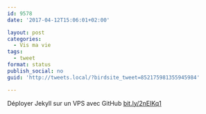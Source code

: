 ```yaml
---
id: 9578
date: '2017-04-12T15:06:01+02:00'

layout: post
categories:
  - Vis ma vie
tags:
  - tweet
format: status
publish_social: no
guid: 'http://tweets.local/?birdsite_tweet=852175981355945984'

---
```


Déployer Jekyll sur un VPS avec GitHub [bit.ly/2nElKq1](http://bit.ly/2nElKq1)